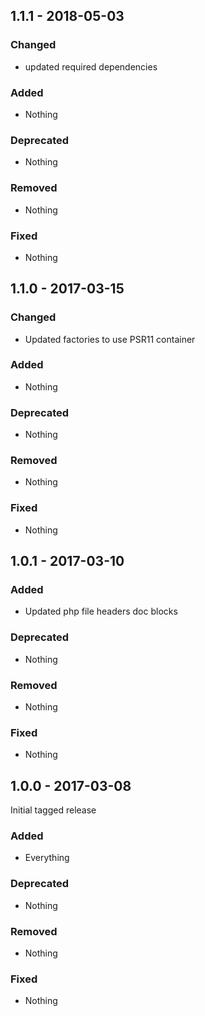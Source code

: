 ## 1.1.1 - 2018-05-03

### Changed
* updated required dependencies

### Added
* Nothing

### Deprecated
* Nothing

### Removed
* Nothing

### Fixed
* Nothing


## 1.1.0 - 2017-03-15

### Changed
* Updated factories to use PSR11 container

### Added
* Nothing

### Deprecated
* Nothing

### Removed
* Nothing

### Fixed
* Nothing


## 1.0.1 - 2017-03-10

### Added
* Updated php file headers doc blocks

### Deprecated
* Nothing

### Removed
* Nothing

### Fixed
* Nothing


## 1.0.0 - 2017-03-08

Initial tagged release

### Added
* Everything

### Deprecated
* Nothing

### Removed
* Nothing

### Fixed
* Nothing
